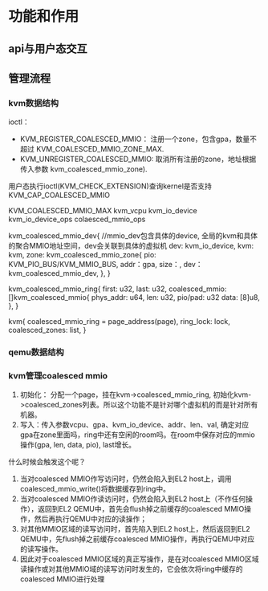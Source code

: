 # 功能和作用

## api与用户态交互

## 管理流程

### kvm数据结构


ioctl： 
- KVM_REGISTER_COALESCED_MMIO： 注册一个zone，包含gpa，数量不超过 KVM_COALESCED_MMIO_ZONE_MAX. 
- KVM_UNREGISTER_COALESCED_MMIO: 取消所有注册的zone，地址根据传入参数 kvm_coalesced_mmio_zone).

用户态执行ioctl(KVM_CHECK_EXTENSION)查询kernel是否支持KVM_CAP_COALESCED_MMIO


KVM_COALESCED_MMIO_MAX
kvm_vcpu
kvm_io_device
kvm_io_device_ops colaesced_mmio_ops

kvm_coalesced_mmio_dev{ //mmio_dev包含具体的device, 全局的kvm和具体的聚合MMIO地址空间，dev会关联到具体的虚拟机
    dev:  kvm_io_device,
    kvm:  kvm,
    zone: kvm_coalesced_mmio_zone{
        pio: KVM_PIO_BUS/KVM_MMIO_BUS,
        addr：gpa,
        size：,
        dev： kvm_coalesced_mmio_dev,
    },
}

kvm_coalesced_mmio_ring{
    first: u32,
    last: u32,
    coalesced_mmio: []kvm_coalesced_mmio{
        phys_addr: u64,
        len: u32,
        pio/pad: u32
        data: [8]u8,
    },
}


kvm{
    coalesced_mmio_ring = page_address(page),
    ring_lock: lock,
    coalesced_zones:  list,
}

### qemu数据结构

### kvm管理coalesced mmio

1. 初始化： 分配一个page，挂在kvm->coalesced_mmio_ring, 初始化kvm->coalesced_zones列表。所以这个功能不是针对哪个虚拟机的而是针对所有机器。
2. 写入：传入参数vcpu、gpa、kvm_io_device、addr、len、val, 确定对应gpa在zone里面吗，ring中还有空闲的room吗。在room中保存对应的mmio操作(gpa, len, data, pio), last增长。

什么时候会触发这个呢？

1. 当对coalesced MMIO作写访问时，仍然会陷入到EL2 host上，调用coalesced_mmio_write()将数据缓存到ring中。
2. 当对coalesced MMIO作读访问时，仍然会陷入到EL2 host上（不作任何操作），返回到EL2 QEMU中，首先会flush掉之前缓存的coalesced MMIO操作，然后再执行QEMU中对应的读操作；
3. 对其他MMIO区域的读写访问时，首先陷入到EL2 host上，然后返回到EL2 QEMU中，先flush掉之前缓存coalesced MMIO操作，再执行QEMU中对应的读写操作。
4. 因此对于coalesced MMIO区域的真正写操作，是在对coalesced MMIO区域读操作或对其他MMIO域的读写访问时发生的，它会依次将ring中缓存的coalesced MMIO进行处理

